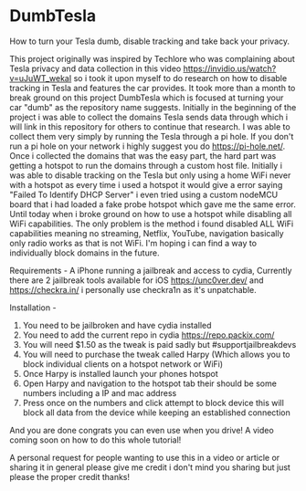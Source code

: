 # DumbTesla
How to turn your Tesla dumb, disable tracking and take back your privacy. 

This project originally was inspired by Techlore who was complaining about Tesla privacy and data collection in this video https://invidio.us/watch?v=uJuWT_wekaI
so i took it upon myself to do research on how to disable tracking in Tesla and features the car provides. It took more than a month to break ground on this project DumbTesla which is focused at turning your car "dumb" as the repository name suggests. Initially in the beginning of the project i was able to collect the domains Tesla sends data through which i will link in this repository for others to continue that research. I was able to collect them very simply by running the Tesla through a pi hole. If you don't run a pi hole on your network i highly suggest you do https://pi-hole.net/. Once i collected the domains that was the easy part, the hard part was getting a hotspot to run the domains through a custom host file. Initially i was able to disable tracking on the Tesla but only using a home WiFi never with a hotspot as every time i used a hotspot it would give a error saying "Failed To Identify DHCP Server" i even tried using a custom nodeMCU board that i had loaded a fake probe hotspot which gave me the same error. Until today when i broke ground on how to use a hotspot while disabling all WiFi capabilities. The only problem is the method i found disabled ALL WiFi capabilities meaning no streaming, Netflix, YouTube, navigation basically only radio works as that is not WiFi. I'm hoping i can find a way to individually block domains in the future. 

Requirements - 
A iPhone running a jailbreak and access to cydia, Currently there are 2 jailbreak tools available for iOS https://unc0ver.dev/ and https://checkra.in/ i personally use checkra1n as it's unpatchable.

Installation -
1. You need to be jailbroken and have cydia installed
2. You need to add the current repo in cydia https://repo.packix.com/
3. You will need $1.50 as the tweak is paid sadly but #supportjailbreakdevs
4. You will need to purchase the tweak called Harpy (Which allows you to block individual clients on a hotspot network or WiFi)
5. Once Harpy is installed launch your phones hotspot
6. Open Harpy and navigation to the hotspot tab their should be some numbers including a IP and mac address
7. Press once on the numbers and click attempt to block device this will block all data from the device while keeping an established connection

And you are done congrats you can even use when you drive!
A video coming soon on how to do this whole tutorial!

A personal request for people wanting to use this in a video or article or sharing it in general please give me credit i don't mind you sharing but just please the proper credit thanks!
